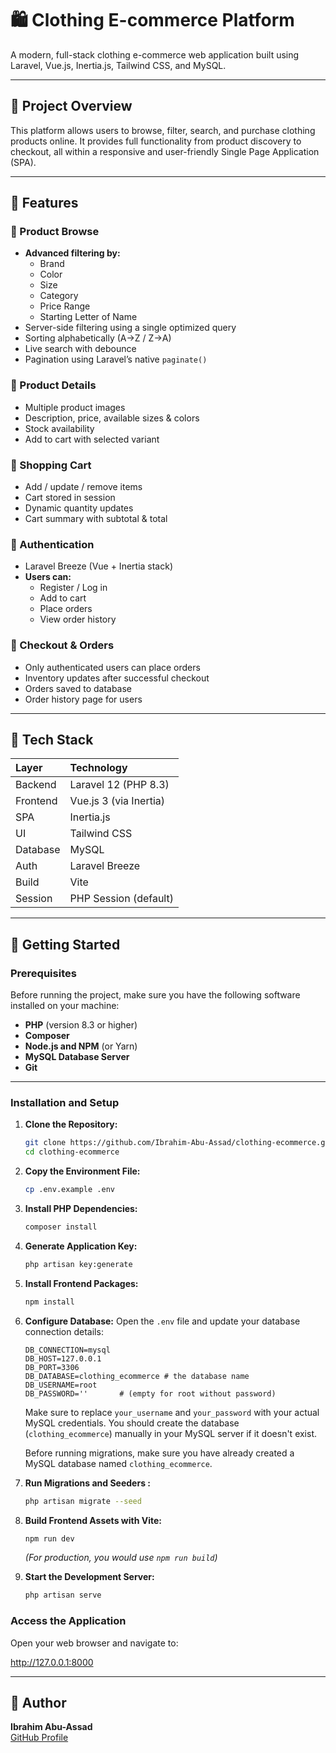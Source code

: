 # 🛍️ Clothing E-commerce Platform

A modern, full-stack clothing e-commerce web application built using Laravel, Vue.js, Inertia.js, Tailwind CSS, and MySQL.

---

## 📌 Project Overview

This platform allows users to browse, filter, search, and purchase clothing products online. It provides full functionality from product discovery to checkout, all within a responsive and user-friendly Single Page Application (SPA).

---

## 🚀 Features

### 👕 Product Browse
* **Advanced filtering by:**
    * Brand
    * Color
    * Size
    * Category
    * Price Range
    * Starting Letter of Name
* Server-side filtering using a single optimized query
* Sorting alphabetically (A→Z / Z→A)
* Live search with debounce
* Pagination using Laravel’s native `paginate()`

### 📄 Product Details
* Multiple product images
* Description, price, available sizes & colors
* Stock availability
* Add to cart with selected variant

### 🛒 Shopping Cart
* Add / update / remove items
* Cart stored in session
* Dynamic quantity updates
* Cart summary with subtotal & total

### 🔐 Authentication
* Laravel Breeze (Vue + Inertia stack)
* **Users can:**
    * Register / Log in
    * Add to cart
    * Place orders
    * View order history

### 🧾 Checkout & Orders
* Only authenticated users can place orders
* Inventory updates after successful checkout
* Orders saved to database
* Order history page for users

---

## 🧱 Tech Stack

| Layer    | Technology               |
| :------- | :----------------------- |
| Backend  | Laravel 12 (PHP 8.3)     |
| Frontend | Vue.js 3 (via Inertia)   |
| SPA      | Inertia.js               |
| UI       | Tailwind CSS             |
| Database | MySQL                    |
| Auth     | Laravel Breeze           |
| Build    | Vite                     |
| Session  | PHP Session (default)    |

---

## 🚀 Getting Started

### Prerequisites

Before running the project, make sure you have the following software installed on your machine:

* **PHP** (version 8.3 or higher)
* **Composer**
* **Node.js and NPM** (or Yarn)
* **MySQL Database Server**
* **Git**

---

### Installation and Setup

1.  **Clone the Repository:**
    ```bash
    git clone https://github.com/Ibrahim-Abu-Assad/clothing-ecommerce.git
    cd clothing-ecommerce
    ```

2.  **Copy the Environment File:**
    ```bash
    cp .env.example .env
    ```

3.  **Install PHP Dependencies:**
    ```bash
    composer install
    ```

4.  **Generate Application Key:**
    ```bash
    php artisan key:generate
    ```

5.  **Install Frontend Packages:**
    ```bash
    npm install
    ```
    
6.  **Configure Database:**
    Open the `.env` file and update your database connection details:
    ```env
    DB_CONNECTION=mysql
    DB_HOST=127.0.0.1
    DB_PORT=3306
    DB_DATABASE=clothing_ecommerce # the database name
    DB_USERNAME=root
    DB_PASSWORD=''       # (empty for root without password)
    ```
    Make sure to replace `your_username` and `your_password` with your actual MySQL credentials. You should create the database (`clothing_ecommerce`) manually in your MySQL server if it doesn't exist.

    Before running migrations, make sure you have already created a MySQL database named `clothing_ecommerce`.

7.  **Run Migrations and Seeders :**
    ```bash
    php artisan migrate --seed
    ```
    
8.  **Build Frontend Assets with Vite:**
    ```bash
    npm run dev
    ```
    *(For production, you would use `npm run build`)*

9.  **Start the Development Server:**
    ```bash
    php artisan serve
    ```

### Access the Application

Open your web browser and navigate to:

http://127.0.0.1:8000

---

## 👤 Author

**Ibrahim Abu-Assad**  
[GitHub Profile](https://github.com/Ibrahim-Abu-Assad)



